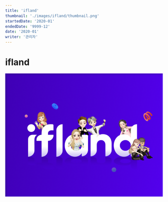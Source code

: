 ```yaml
---
title: 'ifland'
thumbnail: './images/ifland/thumbnail.png'
startedDate: '2020-01'
endedDate: '9999-12'
date: '2020-01'
writer: '관리자'
---
```


# ifland

![Git Commit Message Example](./images/ifland/thumbnail.png)
